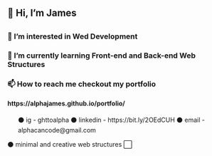 <h2> 👋 Hi, I’m James <h2> 
<h3>👀 I’m interested in Wed Development</h3>

 <h3>🌱 I’m currently learning Front-end and Back-end Web Structures</h3>
 <h3> 📫 How to reach me checkout my portfolio </h3>
 <h4> https://alphajames.github.io/portfolio/ </h4>

 <ul>
⚫ ig - ghttoalpha 
⚫ linkedin - https://bit.ly/2OEdCUH 
⚫ email - alphacancode@gmail.com
</ul>

⚫ minimal and creative web structures ⬜

<!---
alphajames/alphajames is a ✨ special ✨ repository because its `README.md` (this file) appears on your GitHub profile.
You can click the Preview link to take a look at your changes.
--->
